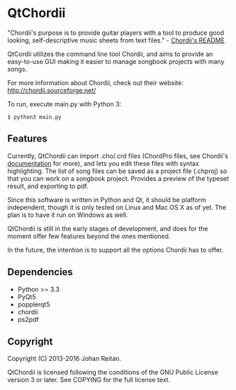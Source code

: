 QtChordii
=========

"Chordii's purpose is to provide guitar players with a tool to produce
good looking, self-descriptive music sheets from text files." - [Chordii's README](https://github.com/meonkeys/chordii)

QtCordii utilizes the command line tool Chordii, and aims to provide an easy-to-use GUI making it easier to manage 
songbook projects with many songs.

For more information about Chordii, check out their website: http://chordii.sourceforge.net/

To run, execute main.py with Python 3:

    $ python3 main.py

Features
--------

Currently, QtChordii can import .cho/.crd files (ChordPro files, see Chordii's
[documentation](http://www.vromans.org/johan/projects/Chordii/documentation/index.html) for more), and lets you edit
these files with syntax highlighting. The list of song files can be saved as a project file (.chproj) so that you can
work on a songbook project. Provides a preview of the typeset result, and exporting to pdf.

Since this software is written in Python and Qt, it should be platform independent, though it is only tested on Linux
and Mac OS X as of yet. The plan is to have it run on Windows as well.

QtChordii is still in the early stages of development, and does for the moment offer few features beyond the ones 
mentioned.

In the future, the intention is to support all the options Chordii has to offer.

Dependencies
------------

*   Python >= 3.3
*   PyQt5
*   popplerqt5
*   chordii
*   ps2pdf

Copyright
---------

Copyright (C) 2013-2016 Johan Reitan.

QtChordii is licensed following the conditions of the GNU Public License version 3 or later. See COPYING for the full
license text.
